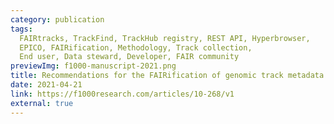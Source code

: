 ```yaml
---
category: publication 
tags: 
  FAIRtracks, TrackFind, TrackHub registry, REST API, Hyperbrowser, 
  EPICO, FAIRification, Methodology, Track collection,
  End user, Data steward, Developer, FAIR community
previewImg: f1000-manuscript-2021.png
title: Recommendations for the FAIRification of genomic track metadata
date: 2021-04-21
link: https://f1000research.com/articles/10-268/v1
external: true
---
```

